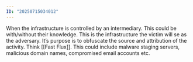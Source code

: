 ```yaml
---
ID: "20250715034012"
---
```

When the infrastructure is controlled by an intermediary. This could be with/without their knowledge. This is the infrastructure the victim will se as the adversary. It’s purpose is to obfuscate the source and attribution of the activity. Think [[Fast Flux]]. This could include malware staging servers, malicious domain names, compromised email accounts etc.

